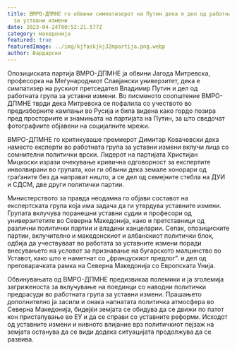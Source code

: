 ```yaml
---
title: ВМРО-ДПМНЕ го обвини симпатизерот на Путин дека е дел од работната група
  за уставни измени
date: 2023-04-24T00:52:21.577Z
category: македонија
featured: true
featuredImage: ../img/kjfaskjkj32mpartija.png.webp
author: Вардарски
---
```


Опозициската партија ВМРО-ДПМНЕ ја обвини Јагода Митревска, професорка на Меѓународниот Славјански универзитет, дека е симпатизер на рускиот претседател Владимир Путин и дел од работната група за уставни измени. Во писменото соопштение ВМРО-ДПМНЕ тврди дека Митревска се пофалила со учеството во предизборните кампањи во Русија и била видена како гордо позира пред просториите и знамињата на партијата на Путин, за што сведочат фотографиите објавени на социјалните мрежи.

ВМРО-ДПМНЕ го критикуваше премиерот Димитар Ковачевски дека наместо експерти во работната група за уставни измени вклучи лица со сомнителни политички врски. Лидерот на партијата Христијан Мицкоски изрази очекување кривична одговорност за експертите инволвирани во групата, кои ги обвини дека земале хонорари од граѓаните без да направат ништо, а се дел од семејните стебла на ДУИ и СДСМ, две други политички партии.

Министерството за правда неодамна го објави составот на експертската група која има задача да ги утврдува уставните измени. Групата вклучува поранешни уставни судии и професори од универзитетите во Северна Македонија, како и претставници од различни политички партии и владини канцеларии. Сепак, опозициските партии, вклучително и македонскиот и албанскиот политички блок, одбија да учествуваат во работата за уставните измени поради внесувањето на условот за признавање на бугарското малцинство во Уставот, како што е наметнат со „францускиот предлог“. и дел од преговарачката рамка на Северна Македонија со Европската Унија.

Обвинувањата од ВМРО-ДПМНЕ предизвикаа полемики и ја зголемија загриженоста за вклучување на поединци со наводни политички предрасуди во работната група за уставни измени. Прашањето дополнително ја засили и онака напнатата политичка атмосфера во Северна Македонија, бидејќи земјата се обидува да се движи по патот кон пристапување во ЕУ и да се справи со уставните реформи. Исходот од уставните измени и нивното влијание врз политичкиот пејзаж на земјата останува да се види додека ситуацијата продолжува да се развива.
